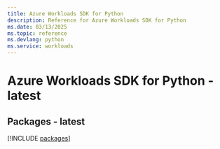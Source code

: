 ```yaml
---
title: Azure Workloads SDK for Python
description: Reference for Azure Workloads SDK for Python
ms.date: 03/13/2025
ms.topic: reference
ms.devlang: python
ms.service: workloads
---
```

# Azure Workloads SDK for Python - latest
## Packages - latest
[!INCLUDE [packages](workloads-index.md)]